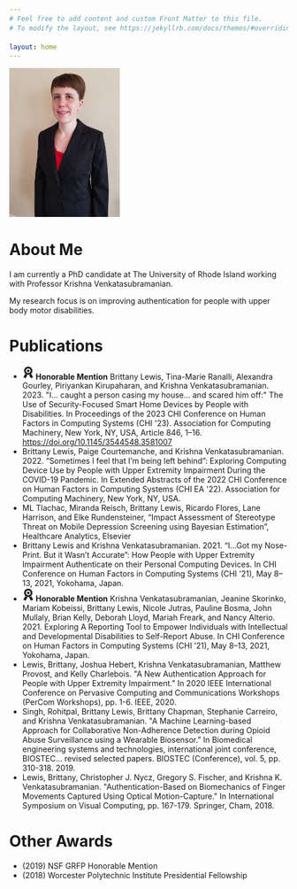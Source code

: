 ```yaml
---
# Feel free to add content and custom Front Matter to this file.
# To modify the layout, see https://jekyllrb.com/docs/themes/#overriding-theme-defaults

layout: home
---
```


<img src="img\me.jpg" alt="a photo of Brittany Lewis" width="200"/>

# About Me

I am currently a PhD candidate at The University of Rhode Island working with Professor Krishna Venkatasubramanian.

My research focus is on improving authentication for people with upper body motor disabilities.

# Publications

- <img src="img\award_icon.png" alt="Award Ribbon" width="20"/> **Honorable Mention** Brittany Lewis, Tina-Marie Ranalli, Alexandra Gourley, Piriyankan Kirupaharan, and Krishna Venkatasubramanian. 2023. "I... caught a person casing my house... and scared him off:" The Use of Security-Focused Smart Home Devices by People with Disabilities. In Proceedings of the 2023 CHI Conference on Human Factors in Computing Systems (CHI '23). Association for Computing Machinery, New York, NY, USA, Article 846, 1–16. https://doi.org/10.1145/3544548.3581007
- Brittany Lewis, Paige Courtemanche, and Krishna Venkatasubramanian. 2022. “Sometimes I feel that I’m being left behind”: Exploring Computing Device Use by People with Upper Extremity Impairment During the COVID-19 Pandemic. In Extended Abstracts of the 2022 CHI Conference on Human Factors in Computing Systems (CHI EA '22). Association for Computing Machinery, New York, NY, USA.
- ML Tlachac, Miranda Reisch, Brittany Lewis, Ricardo Flores, Lane Harrison, and Elke Rundensteiner, “Impact Assessment of Stereotype Threat on Mobile Depression Screening using Bayesian Estimation”, Healthcare Analytics, Elsevier
- Brittany Lewis and Krishna Venkatasubramanian. 2021. “I...Got my Nose-Print. But it Wasn’t Accurate”: How People with Upper Extremity Impairment Authenticate on their Personal Computing Devices. In CHI Conference on Human Factors in Computing Systems (CHI ’21), May 8–13, 2021, Yokohama, Japan.
- <img src="img\award_icon.png" alt="Award Ribbon" width="20"/> **Honorable Mention** Krishna Venkatasubramanian, Jeanine Skorinko, Mariam Kobeissi, Brittany Lewis, Nicole Jutras, Pauline Bosma, John Mullaly, Brian Kelly, Deborah Lloyd, Mariah Freark, and Nancy Alterio. 2021. Exploring A Reporting Tool to Empower Individuals with Intellectual and Developmental Disabilities to Self-Report Abuse. In CHI Conference on Human Factors in Computing Systems (CHI ’21), May 8–13, 2021, Yokohama, Japan.
- Lewis, Brittany, Joshua Hebert, Krishna Venkatasubramanian, Matthew Provost, and Kelly Charlebois. "A New Authentication Approach for People with Upper Extremity Impairment." In 2020 IEEE International Conference on Pervasive Computing and Communications Workshops (PerCom Workshops), pp. 1-6. IEEE, 2020.
- Singh, Rohitpal, Brittany Lewis, Brittany Chapman, Stephanie Carreiro, and Krishna Venkatasubramanian. "A Machine Learning-based Approach for Collaborative Non-Adherence Detection during Opioid Abuse Surveillance using a Wearable Biosensor." In Biomedical engineering systems and technologies, international joint conference, BIOSTEC... revised selected papers. BIOSTEC (Conference), vol. 5, pp. 310-318. 2019.
- Lewis, Brittany, Christopher J. Nycz, Gregory S. Fischer, and Krishna K. Venkatasubramanian. "Authentication-Based on Biomechanics of Finger Movements Captured Using Optical Motion-Capture." In International Symposium on Visual Computing, pp. 167-179. Springer, Cham, 2018.

# Other Awards
- (2019) NSF GRFP Honorable Mention
- (2018) Worcester Polytechnic Institute Presidential Fellowship


